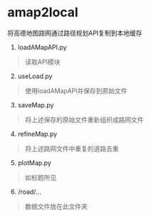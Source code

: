 # amap2local
将高德地图路网通过路径规划API复制到本地缓存

1. loadAMapAPI.py

>读取API模块

2. useLoad.py

>使用loadAMapAPI并保存到原始文件

3. saveMap.py

>将上述保存的原始文件重新组织成路网文件

4. refineMap.py

>将上述路网文件中重复的道路去重

5. plotMap.py
>如标题所见

6. /road/...
>数据文件放在此文件夹